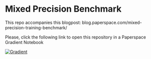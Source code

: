 # Mixed Precision Benchmark

This repo accompanies this blogpost: blog.paperspace.com/mixed-precision-training-benchmark/

Please, click the following link to open this repository in a Paperspace Gradient Notebook

[![Gradient](https://assets.paperspace.io/img/gradient-badge.svg)](https://console.paperspace.com/gradient-ai/MixedPrecisionBenchmark/blob/main/notebook.ipynb)
